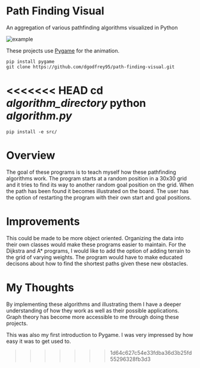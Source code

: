 # Path Finding Visual
An aggregation of various pathfinding algorithms visualized in Python

![example](ttps://github.com/dgodfrey95/path-finding-visual/tree/main/src/dijkstra.gif)

These projects use [Pygame](https://web.archive.org/web/20220223214213/https://www.pygame.org/docs/) for the animation. 

    pip install pygame
    git clone https://github.com/dgodfrey95/path-finding-visual.git
<<<<<<< HEAD
    cd *algorithm_directory*
    python *algorithm.py*
=======
    pip install -e src/
    
# Overview

The goal of these programs is to teach myself how these pathfinding algorithms work. The program starts at a random position in a 30x30 grid and it tries to find its way to another random goal position on the grid. When the path has been found it becomes illustrated on the board. The user has the option of restarting the program with their own start and goal positions.
    
# Improvements

This could be made to be more object oriented. Organizing the data into their own classes would make these programs easier to maintain. For the Dijkstra and A* programs, I would like to add the option of adding terrain to the grid of varying weights. The program would have to make educated decisons about how to find the shortest paths given these new obstacles.

# My Thoughts

By implementing these algorithms and illustrating them I have a deeper understanding of how they work as well as their possible applications. Graph theory has become more accessible to me through doing these projects.

This was also my first introduction to Pygame. I was very impressed by how easy it was to get used to.
>>>>>>> 1d64c627c54e33fdba36d3b25fd55296328fb3d3
